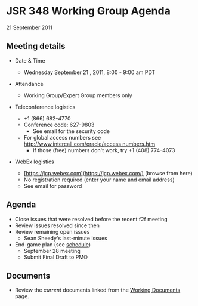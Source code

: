 # JSR 348 Working Group Agenda  
21 September 2011

## Meeting details

*   Date & Time
    *   Wednesday September 21 , 2011, 8:00 - 9:00 am PDT
*   Attendance
    *   Working Group/Expert Group members only  

*   Teleconference logistics
    *   +1 (866) 682-4770
    *   Conference code: 627-9803
        *   See email for the security code
    *   For global access numbers see [http://www.intercall.com/oracle/access numbers.htm](http://www.intercall.com/oracle/access_numbers.htm)
        *   If those (free) numbers don't work, try +1 (408) 774-4073
*   WebEx logistics
    *   [https://jcp.webex.com](https://jcp.webex.com/) (browse from here)
    *   No registration required (enter your name and email address)
    *   See email for password

## **Agenda**

*   Close issues that were resolved before the recent f2f meeting
*   Review issues resolved since then
*   Review remaining open issues
    *   Sean Sheedy's last-minute issues
*   End-game plan (see [schedule](./files/Working%20documents/Schedule.md))
    *   September 28 meeting
    *   Submit Final Draft to PMO

## Documents

*   Review the _current_ documents linked from the [Working Documents](http://java.net/projects/jsr348/pages/WorkingDocuments) page.